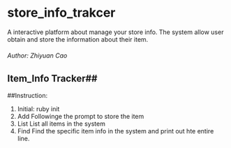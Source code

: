 # store_info_trakcer
A interactive platform about manage your store info. 
The system allow user obtain and store the information about their item.


###### Author: Zhiyuan Cao
## Item_Info Tracker##

##Instruction:
1. Initial:
ruby init
2. Add
Followinge the prompt to store the item
3. List
List all items in the system
4. Find 
Find the specific item info in the system and print out hte entire line.

